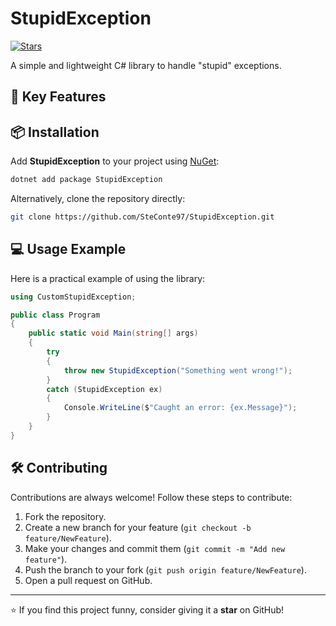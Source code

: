 # StupidException

[![Stars](https://img.shields.io/github/stars/SteConte97/StupidException)](https://github.com/SteConte97/StupidException/stargazers)  

A simple and lightweight C# library to handle "stupid" exceptions.

## 🚀 Key Features



## 📦 Installation

Add **StupidException** to your project using [NuGet]([https://www.nuget.org/](https://www.nuget.org/packages/StupidException/)):

```bash
dotnet add package StupidException
```

Alternatively, clone the repository directly:

```bash
git clone https://github.com/SteConte97/StupidException.git
```

## 💻 Usage Example

Here is a practical example of using the library:

```csharp
using CustomStupidException;

public class Program
{
    public static void Main(string[] args)
    {
        try
        {
            throw new StupidException("Something went wrong!");
        }
        catch (StupidException ex)
        {
            Console.WriteLine($"Caught an error: {ex.Message}");
        }
    }
}
```

## 🛠 Contributing

Contributions are always welcome! Follow these steps to contribute:

1. Fork the repository.
2. Create a new branch for your feature (`git checkout -b feature/NewFeature`).
3. Make your changes and commit them (`git commit -m "Add new feature"`).
4. Push the branch to your fork (`git push origin feature/NewFeature`).
5. Open a pull request on GitHub.

---

⭐️ If you find this project funny, consider giving it a **star** on GitHub!
